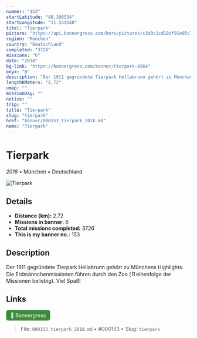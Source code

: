```yaml
---
nummer: "153"
startLatitude: "48.100534"
startLongitude: "11.551648"
titel: "Tierpark"
picture: "https://api.bannergress.com/bnrs/pictures/c3d9c1cd18df91e95c7f87b3c164bc29"
region: "München"
country: "Deutschland"
completed: "3726"
missions: "6"
date: "2018"
bg-link: "https://bannergress.com/banner/tierpark-8564"
onyx: "0"
description: "Der 1911 gegründete Tierpark Hellabrunn gehört zu Münchens Highlights. Die Erdmännchenmissionen führen durch den Zoo (Ｒeihenfolge der Missionen beliebig). Viel Spaß!"
lengthKMeters: "2,72"
umap: ""
missionDay: ""
notice: ""
trip: ""
title: "Tierpark"
slug: "tierpark"
href: "banner/000153_tierpark_2018.md"
name: "Tierpark"
---
```

# Tierpark

*2018* • München • Deutschland

![Tierpark](https://api.bannergress.com/bnrs/pictures/c3d9c1cd18df91e95c7f87b3c164bc29)



## Details
- **Distance (km):** 2.72
- **Missions in banner:** 6
- **Total missions completed:** 3726
- **This is my banner no.:** 153



## Description
Der 1911 gegründete Tierpark Hellabrunn gehört zu Münchens Highlights. Die Erdmännchenmissionen führen durch den Zoo (Ｒeihenfolge der Missionen beliebig). Viel Spaß!



## Links
<a href="https://bannergress.com/banner/tierpark-8564" target="_blank" style="display:inline-block;margin-right:8px;padding:6px 12px;background:#3c8b3c;color:#fff;text-decoration:none;border-radius:6px;">🔗 Bannergress</a>



> File: `000153_tierpark_2018.md`
> • #000153
> • Slug: `tierpark`
